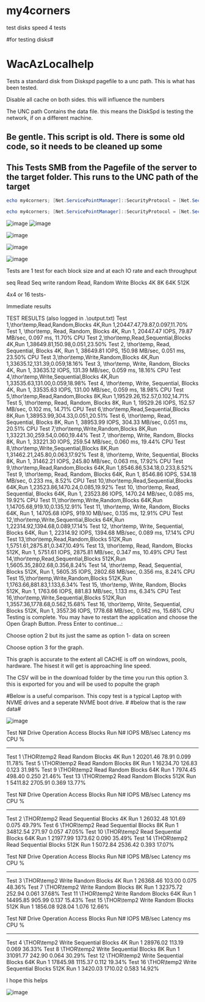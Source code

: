 # my4corners
test disks speed 4 tests 

#for testing disks#

# WacAzLocalhelp
Tests a standard disk from Diskspd pagefile to a unc path. This is what has been tested. 

Disable all cache on both sides. this will influence the numbers 

The UNC path Contains the data file. this means the DiskSpd is testing the network, if on a different machine.


## Be gentle. This script is old. There is some old code, so it needs to be cleaned up some ## 

## This Tests SMB from the Pagefile of the server to the target folder. This runs to the UNC path of the target  ##


``` Powershell
echo my4corners; [Net.ServicePointManager]::SecurityProtocol = [Net.SecurityProtocolType]::Tls12; $path=Join-Path $PWD 'my4corners.ps1'; (New-Object Net.WebClient).DownloadFile('https://github.com/Louisjreeves/my4corners/raw/refs/heads/main/my4corners.ps1', $path); & $path
```


``` Powershell
echo my4corners; [Net.ServicePointManager]::SecurityProtocol = [Net.SecurityProtocolType]::Tls12; $path=Join-Path $PWD 'my4corners.ps1'; (New-Object Net.WebClient).DownloadFile('https://github.com/Louisjreeves/my4corners/raw/refs/heads/main/my4corners.ps1', $path); & $path
```




![image](https://github.com/user-attachments/assets/c972f617-0994-47bf-a8e1-f8de736c2d13)
![image](https://github.com/user-attachments/assets/0c33bc1f-d10c-4a12-b038-f21a68313b67)





![image](https://github.com/user-attachments/assets/2a3f63e7-08ec-49bc-9158-ba1fe8f50cd3)

![image](https://github.com/user-attachments/assets/76051e3a-66ed-449f-a7e3-1721ca32aa06)

![image](https://github.com/user-attachments/assets/c1a0309e-db99-43ce-912f-f4c343b60e90)


Tests are 1 test for each block size and at each IO rate and each throughput 

 seq Read Seq write
 random Read, Random Write
Blocks  4K  8K  64K  512K

4x4 or 16 tests- 

Immediate results 

TEST RESULTS (also logged in .\output.txt)
Test 1,\\thor\temp,Read,Random,Blocks 4K,Run 1,20447.47,79.87,0.097,11.70%
Test 1, \\thor\temp, Read, Random, Blocks 4K, Run 1, 20447.47 IOPS, 79.87 MB/sec, 0.097 ms, 11.70% CPU
Test 2,\\thor\temp,Read,Sequential,Blocks 4K,Run 1,38649.81,150.98,0.051,23.50%
Test 2, \\thor\temp, Read, Sequential, Blocks 4K, Run 1, 38649.81 IOPS, 150.98 MB/sec, 0.051 ms, 23.50% CPU
Test 3,\\thor\temp,Write,Random,Blocks 4K,Run 1,33635.12,131.39,0.059,18.16%
Test 3, \\thor\temp, Write, Random, Blocks 4K, Run 1, 33635.12 IOPS, 131.39 MB/sec, 0.059 ms, 18.16% CPU
Test 4,\\thor\temp,Write,Sequential,Blocks 4K,Run 1,33535.63,131.00,0.059,18.98%
Test 4, \\thor\temp, Write, Sequential, Blocks 4K, Run 1, 33535.63 IOPS, 131.00 MB/sec, 0.059 ms, 18.98% CPU
Test 5,\\thor\temp,Read,Random,Blocks 8K,Run 1,19529.26,152.57,0.102,14.71%
Test 5, \\thor\temp, Read, Random, Blocks 8K, Run 1, 19529.26 IOPS, 152.57 MB/sec, 0.102 ms, 14.71% CPU
Test 6,\\thor\temp,Read,Sequential,Blocks 8K,Run 1,38953.99,304.33,0.051,20.51%
Test 6, \\thor\temp, Read, Sequential, Blocks 8K, Run 1, 38953.99 IOPS, 304.33 MB/sec, 0.051 ms, 20.51% CPU
Test 7,\\thor\temp,Write,Random,Blocks 8K,Run 1,33221.30,259.54,0.060,19.44%
Test 7, \\thor\temp, Write, Random, Blocks 8K, Run 1, 33221.30 IOPS, 259.54 MB/sec, 0.060 ms, 19.44% CPU
Test 8,\\thor\temp,Write,Sequential,Blocks 8K,Run 1,31462.21,245.80,0.063,17.92%
Test 8, \\thor\temp, Write, Sequential, Blocks 8K, Run 1, 31462.21 IOPS, 245.80 MB/sec, 0.063 ms, 17.92% CPU
Test 9,\\thor\temp,Read,Random,Blocks 64K,Run 1,8546.86,534.18,0.233,8.52%
Test 9, \\thor\temp, Read, Random, Blocks 64K, Run 1, 8546.86 IOPS, 534.18 MB/sec, 0.233 ms, 8.52% CPU
Test 10,\\thor\temp,Read,Sequential,Blocks 64K,Run 1,23523.86,1470.24,0.085,19.92%
Test 10, \\thor\temp, Read, Sequential, Blocks 64K, Run 1, 23523.86 IOPS, 1470.24 MB/sec, 0.085 ms, 19.92% CPU
Test 11,\\thor\temp,Write,Random,Blocks 64K,Run 1,14705.68,919.10,0.135,12.91%
Test 11, \\thor\temp, Write, Random, Blocks 64K, Run 1, 14705.68 IOPS, 919.10 MB/sec, 0.135 ms, 12.91% CPU
Test 12,\\thor\temp,Write,Sequential,Blocks 64K,Run 1,22314.92,1394.68,0.089,17.14%
Test 12, \\thor\temp, Write, Sequential, Blocks 64K, Run 1, 22314.92 IOPS, 1394.68 MB/sec, 0.089 ms, 17.14% CPU
Test 13,\\thor\temp,Read,Random,Blocks 512K,Run 1,5751.61,2875.81,0.347,10.49%
Test 13, \\thor\temp, Read, Random, Blocks 512K, Run 1, 5751.61 IOPS, 2875.81 MB/sec, 0.347 ms, 10.49% CPU
Test 14,\\thor\temp,Read,Sequential,Blocks 512K,Run 1,5605.35,2802.68,0.356,8.24%
Test 14, \\thor\temp, Read, Sequential, Blocks 512K, Run 1, 5605.35 IOPS, 2802.68 MB/sec, 0.356 ms, 8.24% CPU
Test 15,\\thor\temp,Write,Random,Blocks 512K,Run 1,1763.66,881.83,1.133,6.34%
Test 15, \\thor\temp, Write, Random, Blocks 512K, Run 1, 1763.66 IOPS, 881.83 MB/sec, 1.133 ms, 6.34% CPU
Test 16,\\thor\temp,Write,Sequential,Blocks 512K,Run 1,3557.36,1778.68,0.562,15.68%
Test 16, \\thor\temp, Write, Sequential, Blocks 512K, Run 1, 3557.36 IOPS, 1778.68 MB/sec, 0.562 ms, 15.68% CPU
Testing is complete. You may have to restart the application and choose the Open Graph Button.
Press Enter to continue...: 



Choose option 2 but its just the same as option 1- data on screen 

Choose option 3 for the graph. 

This graph is accurate to the extent all CACHE is off on windows, pools, hardware. The hisest it will get is approaching line speed. 

The CSV will be in the download folder by the time you run this option 3. this is exported for you and will be used to populte the graph 


#Below is a useful comparison. This copy test is a typical Laptop with NVME drives and a seperate NVME boot drive. #
#below that is the raw data#


![image](https://github.com/user-attachments/assets/376583cb-cae7-4c22-8dea-47fb6b442a71)


Test N# Drive        Operation Access Blocks      Run N# IOPS     MB/sec  Latency ms CPU %
------- -----        --------- ------ ------      ------ ----     ------  ---------- -----
Test 1  \\THOR\temp2 Read      Random Blocks 4K   Run 1  20201.46 78.91   0.099      11.78%
Test 5  \\THOR\temp2 Read      Random Blocks 8K   Run 1  16234.70 126.83  0.123      31.98%
Test 9  \\THOR\temp2 Read      Random Blocks 64K  Run 1  7974.45  498.40  0.250      21.46%
Test 13 \\THOR\temp2 Read      Random Blocks 512K Run 1  5411.82  2705.91 0.369      13.77%



Test N# Drive        Operation Access     Blocks      Run N# IOPS     MB/sec  Latency ms CPU %
------- -----        --------- ------     ------      ------ ----     ------  ---------- -----
Test 2  \\THOR\temp2 Read      Sequential Blocks 4K   Run 1  26032.48 101.69  0.075      49.79%
Test 6  \\THOR\temp2 Read      Sequential Blocks 8K   Run 1  34812.54 271.97  0.057      47.05%
Test 10 \\THOR\temp2 Read      Sequential Blocks 64K  Run 1  21977.99 1373.62 0.090      35.49%
Test 14 \\THOR\temp2 Read      Sequential Blocks 512K Run 1  5072.84  2536.42 0.393      17.07%



Test N# Drive        Operation Access Blocks      Run N# IOPS     MB/sec Latency ms CPU %
------- -----        --------- ------ ------      ------ ----     ------ ---------- -----
Test 3  \\THOR\temp2 Write     Random Blocks 4K   Run 1  26368.46 103.00 0.075      48.36%
Test 7  \\THOR\temp2 Write     Random Blocks 8K   Run 1  32375.72 252.94 0.061      37.68%
Test 11 \\THOR\temp2 Write     Random Blocks 64K  Run 1  14495.85 905.99 0.137      15.43%
Test 15 \\THOR\temp2 Write     Random Blocks 512K Run 1  1856.08  928.04 1.076      12.66%



Test N# Drive        Operation Access     Blocks      Run N# IOPS     MB/sec  Latency ms CPU %
------- -----        --------- ------     ------      ------ ----     ------  ---------- -----
Test 4  \\THOR\temp2 Write     Sequential Blocks 4K   Run 1  28976.02 113.19  0.069      36.33%
Test 8  \\THOR\temp2 Write     Sequential Blocks 8K   Run 1  31091.77 242.90  0.064      30.29%
Test 12 \\THOR\temp2 Write     Sequential Blocks 64K  Run 1  17845.98 1115.37 0.112      19.34%
Test 16 \\THOR\temp2 Write     Sequential Blocks 512K Run 1  3420.03  1710.02 0.583      14.92%


I hope this helps 













![image](https://github.com/user-attachments/assets/4c126807-0eaa-425b-87a4-b59d9901a9bf)



